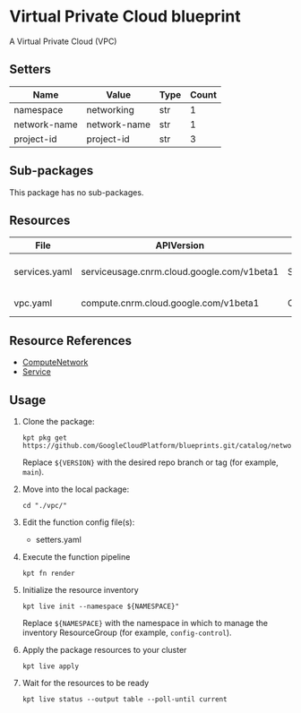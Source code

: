 <!-- BEGINNING OF PRE-COMMIT-BLUEPRINT DOCS HOOK:TITLE -->
# Virtual Private Cloud blueprint


<!-- END OF PRE-COMMIT-BLUEPRINT DOCS HOOK:TITLE -->
<!-- BEGINNING OF PRE-COMMIT-BLUEPRINT DOCS HOOK:BODY -->
A Virtual Private Cloud (VPC)

## Setters

|     Name     |    Value     | Type | Count |
|--------------|--------------|------|-------|
| namespace    | networking   | str  |     1 |
| network-name | network-name | str  |     1 |
| project-id   | project-id   | str  |     3 |

## Sub-packages

This package has no sub-packages.

## Resources

|     File      |                 APIVersion                 |      Kind      |        Name        | Namespace  |
|---------------|--------------------------------------------|----------------|--------------------|------------|
| services.yaml | serviceusage.cnrm.cloud.google.com/v1beta1 | Service        | project-id-compute | projects   |
| vpc.yaml      | compute.cnrm.cloud.google.com/v1beta1      | ComputeNetwork | network-name       | networking |

## Resource References

- [ComputeNetwork](https://cloud.google.com/config-connector/docs/reference/resource-docs/compute/computenetwork)
- [Service](https://cloud.google.com/config-connector/docs/reference/resource-docs/serviceusage/service)

## Usage

1.  Clone the package:
    ```shell
    kpt pkg get https://github.com/GoogleCloudPlatform/blueprints.git/catalog/networking/network/vpc@${VERSION}
    ```
    Replace `${VERSION}` with the desired repo branch or tag
    (for example, `main`).

1.  Move into the local package:
    ```shell
    cd "./vpc/"
    ```

1.  Edit the function config file(s):
    - setters.yaml

1.  Execute the function pipeline
    ```shell
    kpt fn render
    ```

1.  Initialize the resource inventory
    ```shell
    kpt live init --namespace ${NAMESPACE}"
    ```
    Replace `${NAMESPACE}` with the namespace in which to manage
    the inventory ResourceGroup (for example, `config-control`).

1.  Apply the package resources to your cluster
    ```shell
    kpt live apply
    ```

1.  Wait for the resources to be ready
    ```shell
    kpt live status --output table --poll-until current
    ```

<!-- END OF PRE-COMMIT-BLUEPRINT DOCS HOOK:BODY -->

